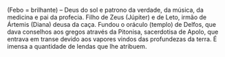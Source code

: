 (Febo = brilhante) – Deus do sol e patrono da verdade, da música, da medicina e pai da profecia. Filho de Zeus (Júpiter) e de Leto, irmão de Ártemis (Diana) deusa da caça. Fundou o oráculo (templo) de Delfos, que dava conselhos aos gregos através da Pitonisa, sacerdotisa de Apolo, que entrava em transe devido aos vapores vindos das profundezas da terra. É imensa a quantidade de lendas que lhe atribuem.
